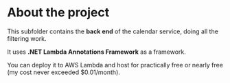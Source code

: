 # About the project

This subfolder contains the **back end** of the calendar service, doing all the filtering work.

It uses **.NET Lambda Annotations Framework** as a framework.

You can deploy it to AWS Lambda and host for practically free or nearly free (my cost never exceeded $0.01/month). 
